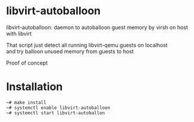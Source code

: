 # libvirt-autoballoon
libvirt-autoballoon: daemon to autoballoon guest memory by virsh on host with libvirt

That script just detect all running libvirt-qemu guests on localhost  
and try balloon unused memory from guests to host

Proof of concept

# Installation

```
~# make install
~# systemctl enable libvirt-autoballoon
~# systemctl start libvirt-autoballon
```
